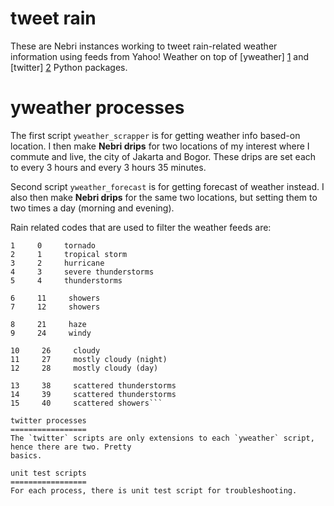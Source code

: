# tweet rain

These are Nebri instances working to tweet rain-related weather information using feeds
from Yahoo! Weather on top of [yweather] [1] and [twitter] [2] Python packages.

  [1]: https://pypi.python.org/pypi/yweather "yweather Python package"
  [2]: https://pypi.python.org/pypi/twitter "twitter Python package"

yweather processes
==================
The first script `yweather_scrapper` is for getting weather info based-on location. I then
make **Nebri drips** for two locations of my interest where I commute and live, the city of
Jakarta and Bogor. These drips are set each to every 3 hours and every 3 hours 35 minutes.

Second script `yweather_forecast` is for getting forecast of weather instead. I also then
make **Nebri drips** for the same two locations, but setting them to two times a day (morning
and evening).

Rain related codes that are used to filter the weather feeds are:
```Code     Description
1     0     tornado
2     1     tropical storm
3     2     hurricane
4     3     severe thunderstorms
5     4     thunderstorms

6     11     showers
7     12     showers

8     21     haze
9     24     windy

10     26     cloudy
11     27     mostly cloudy (night)
12     28     mostly cloudy (day)

13     38     scattered thunderstorms
14     39     scattered thunderstorms
15     40     scattered showers```

twitter processes
=================
The `twitter` scripts are only extensions to each `yweather` script, hence there are two. Pretty
basics.

unit test scripts
=================
For each process, there is unit test script for troubleshooting.
